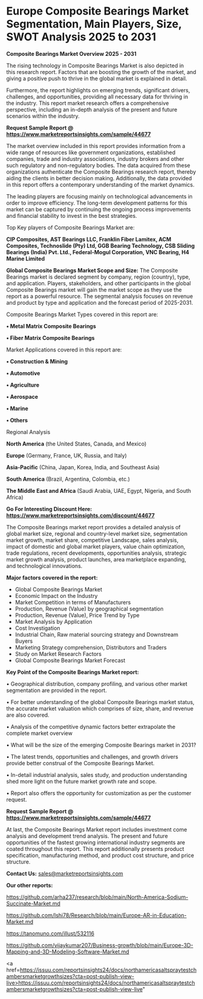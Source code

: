 # Europe Composite Bearings Market Segmentation, Main Players, Size, SWOT Analysis 2025 to 2031

<Strong> Composite Bearings Market Overview 2025 - 2031</strong>

The rising technology in Composite Bearings Market is also depicted in this research report. Factors that are boosting the growth of the market, and giving a positive push to thrive in the global market is explained in detail.

Furthermore, the report highlights on emerging trends, significant drivers, challenges, and opportunities, providing all necessary data for thriving in the industry. This report market research offers a comprehensive perspective, including an in-depth analysis of the present and future scenarios within the industry.

<strong>Request Sample Report @ <a href=https://www.marketreportsinsights.com/sample/44677>https://www.marketreportsinsights.com/sample/44677</a></strong>

The market overview included in this report provides information from a wide range of resources like government organizations, established companies, trade and industry associations, industry brokers and other such regulatory and non-regulatory bodies. The data acquired from these organizations authenticate the Composite Bearings research report, thereby aiding the clients in better decision making. Additionally, the data provided in this report offers a contemporary understanding of the market dynamics.

The leading players are focusing mainly on technological advancements in order to improve efficiency. The long-term development patterns for this market can be captured by continuing the ongoing process improvements and financial stability to invest in the best strategies.

Top Key players of Composite Bearings Market are:

<strong>CIP Composites, AST Bearings LLC, Franklin Fiber Lamitex, ACM Composites, Technoslide (Pty) Ltd, GGB Bearing Technology, CSB Sliding Bearings (India) Pvt. Ltd., Federal-Mogul Corporation, VNC Bearing, H4 Marine Limited</strong>

<strong><b>Global Composite Bearings Market Scope and Size:</b></strong>
The Composite Bearings market is declared segment by company, region (country), type, and application. Players, stakeholders, and other participants in the global Composite Bearings market will gain the market scope as they use the report as a powerful resource. The segmental analysis focuses on revenue and product by type and application and the forecast period of 2025-2031.

Composite Bearings Market Types covered in this report are:

<strong>•  Metal Matrix Composite Bearings

•  Fiber Matrix Composite Bearings</strong>

Market Applications covered in this report are:

<strong>•  Construction & Mining

•  Automotive

•  Agriculture

•  Aerospace

•  Marine

•  Others</strong> 

Regional Analysis

<strong>North America</strong> (the United States, Canada, and Mexico)

<strong>Europe</strong> (Germany, France, UK, Russia, and Italy)

<strong>Asia-Pacific</strong> (China, Japan, Korea, India, and Southeast Asia)

<strong>South America</strong> (Brazil, Argentina, Colombia, etc.)

<strong>The Middle East and Africa</strong> (Saudi Arabia, UAE, Egypt, Nigeria, and South Africa)

<strong>Go For Interesting Discount Here: <a href=https://www.marketreportsinsights.com/discount/44677>https://www.marketreportsinsights.com/discount/44677</a></strong>

The Composite Bearings market report provides a detailed analysis of global market size, regional and country-level market size, segmentation market growth, market share, competitive Landscape, sales analysis, impact of domestic and global market players, value chain optimization, trade regulations, recent developments, opportunities analysis, strategic market growth analysis, product launches, area marketplace expanding, and technological innovations.

<strong><b>Major factors covered in the report:</b></strong>
<ul>
  <li>Global Composite Bearings Market </li>
  <li>Economic Impact on the Industry</li>
  <li>Market Competition in terms of Manufacturers</li>
  <li>Production, Revenue (Value) by geographical segmentation</li>
  <li>Production, Revenue (Value), Price Trend by Type</li>
  <li>Market Analysis by Application</li>
  <li>Cost Investigation</li>
  <li>Industrial Chain, Raw material sourcing strategy and Downstream Buyers</li>
  <li>Marketing Strategy comprehension, Distributors and Traders</li>
  <li>Study on Market Research Factors</li>
  <li>Global Composite Bearings Market Forecast</li>
</ul>

<strong><b>Key Point of the Composite Bearings Market report:</b></strong>

• Geographical distribution, company profiling, and various other market segmentation are provided in the report.

• For better understanding of the global Composite Bearings market status, the accurate market valuation which comprises of size, share, and revenue are also covered.

• Analysis of the competitive dynamic factors better extrapolate the complete market overview

• What will be the size of the emerging Composite Bearings market in 2031?

• The latest trends, opportunities and challenges, and growth drivers provide better construal of the Composite Bearings Market.

• In-detail industrial analysis, sales study, and production understanding shed more light on the future market growth rate and scope.

• Report also offers the opportunity for customization as per the customer request.

<strong>Request Sample Report @ <a href=https://www.marketreportsinsights.com/sample/44677>https://www.marketreportsinsights.com/sample/44677</a></strong>

At last, the Composite Bearings Market report includes investment come analysis and development trend analysis. The present and future opportunities of the fastest growing international industry segments are coated throughout this report. This report additionally presents product specification, manufacturing method, and product cost structure, and price structure.

<strong>Contact Us:</strong>
sales@marketreportsinsights.com

<strong>Our other reports:</strong>

<a href=https://github.com/arha237/research/blob/main/North-America-Sodium-Succinate-Market.md>https://github.com/arha237/research/blob/main/North-America-Sodium-Succinate-Market.md</a>

<a href=https://github.com/Ishi78/Research/blob/main/Europe-AR-in-Education-Market.md>https://github.com/Ishi78/Research/blob/main/Europe-AR-in-Education-Market.md</a>

<a href=https://tanomuno.com/illust/532116>https://tanomuno.com/illust/532116</a>

<a href=https://github.com/vijaykumar207/Business-growth/blob/main/Europe-3D-Mapping-and-3D-Modeling-Software-Market.md>https://github.com/vijaykumar207/Business-growth/blob/main/Europe-3D-Mapping-and-3D-Modeling-Software-Market.md</a>

<a href=https://issuu.com/reportsinsights24/docs/northamericasaltspraytestchambersmarketgrowthsizes?cta=post-publish-view-live>https://issuu.com/reportsinsights24/docs/northamericasaltspraytestchambersmarketgrowthsizes?cta=post-publish-view-live</a>"
